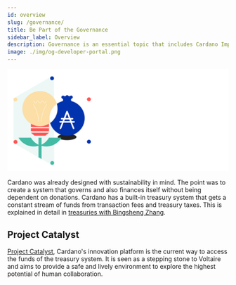```yaml
---
id: overview
slug: /governance/
title: Be Part of the Governance 
sidebar_label: Overview
description: Governance is an essential topic that includes Cardano Improvement Proposals (CIP), project funding, voting, and network parameters.
image: ./img/og-developer-portal.png
---
```


![Cardano Governance](../../static/img/card-governance-title.svg)

Cardano was already designed with sustainability in mind. The point was to create a system that governs and also finances itself without being dependent on donations.  Cardano has a built-in treasury system that gets a constant stream of funds from transaction fees and treasury taxes. This is explained in detail in [treasuries with Bingsheng Zhang](https://www.youtube.com/watch?v=Hyh3h_yX-S0). 

## Project Catalyst

[Project Catalyst](project-catalyst), Cardano's innovation platform is the current way to access the funds of the treasury system. It is seen as a stepping stone to Voltaire and aims to provide a safe and lively environment to explore the highest potential of human collaboration. 
